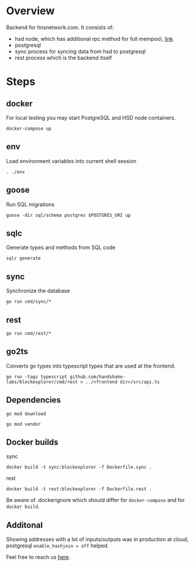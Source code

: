 # Overview 

Backend for hnsnetwork.com. It consists of:

- hsd node, which has additional rpc method for full mempool, [link](https://github.com/handshake-labs/hsd/tree/hnsnetwork)
- postgresql 
- sync process for syncing data from hsd to postgresql
- rest process which is the backend itself

# Steps

## docker

For local testing you may start PostgreSQL and HSD node containers.

```
docker-compose up
```

## env

Load environment variables into current shell session

```
. ./env
```

## goose

Run SQL migrations

```
goose -dir sql/schema postgres $POSTGRES_URI up
```

## sqlc

Generate types and methods from SQL code

```
sqlc generate
```

## sync

Synchronize the database
```
go run cmd/sync/*
```

## rest


```
go run cmd/rest/*
```

## go2ts

Converts go types into typescript types that are used at the frontend.

`go run -tags typescript github.com/handshake-labs/blockexplorer/cmd/rest > ../<frontend dir>/src/api.ts`


## Dependencies

`go mod download`

`go mod vendor`

## Docker builds

sync
```
docker build -t sync:blockexplorer -f Dockerfile.sync .
```

rest
```
docker build -t rest:blockexplorer -f Dockerfile.rest .
```

Be aware of .dockerignore which should differ for `docker-compose` and for `docker build`.


## Additonal

Showing addresses with a lot of inputs/outputs was in production at cloud, postgresql `enable_hashjoin = off` helped.

Feel free to reach us [here](https://t.me/hnsnetwork).

